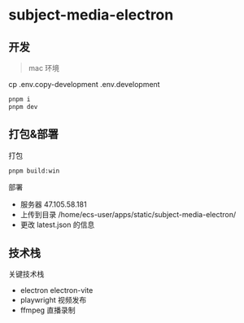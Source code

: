 # subject-media-electron

## 开发

> mac 环境

cp .env.copy-development .env.development

```bash
pnpm i
pnpm dev
```

## 打包&部署

打包

```bash
pnpm build:win
```

部署

- 服务器 47.105.58.181
- 上传到目录 /home/ecs-user/apps/static/subject-media-electron/
- 更改 latest.json 的信息

## 技术栈

关键技术栈

- electron electron-vite
- playwright 视频发布
- ffmpeg 直播录制
